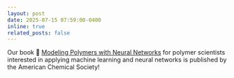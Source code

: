 ```yaml
---
layout: post
date: 2025-07-15 07:59:00-0400
inline: true
related_posts: false
---
```


Our book 📘 [Modeling Polymers with Neural Networks](https://pubs.acs.org/doi/book/10.1021/acsinfocus.7e9014) for polymer scientists interested in applying machine learning and neural networks is published by the American Chemical Society! 
